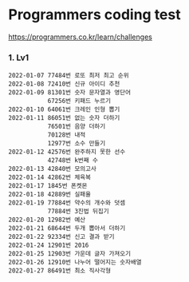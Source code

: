 Programmers coding test
=======================

https://programmers.co.kr/learn/challenges

### 1. Lv1
    2022-01-07 77484번 로또 최저 최고 순위
    2022-01-08 72410번 신규 아이디 추천
    2022-01-09 81301번 숫자 문자열과 영단어
               67256번 키패드 누르기
    2022-01-10 64061번 크레인 인형 뽑기
    2022-01-11 86051번 없는 숫자 더하기
               76501번 음양 더하기
               70128번 내적
               12977번 소수 만들기
    2022-01-12 42576번 완주하지 못한 선수
               42748번 k번째 수
    2022-01-13 42840번 모의고사
    2022-01-14 42862번 체육복
    2022-01-17 1845번 폰켓몬
    2022-01-18 42889번 실패율
    2022-01-19 77884번 약수의 개수와 덧셈
               77884번 3진법 뒤집기
    2022-01-20 12982번 예산
    2022-01-21 68644번 두개 뽑아서 더하기
    2022-01-22 92334번 신고 결과 받기
    2022-01-24 12901번 2016
    2022-01-25 12903번 가운데 글자 가져오기
    2022-01-26 12910번 나누어 떨어지는 숫자배열
    2022-01-27 86491번 최소 직사각형